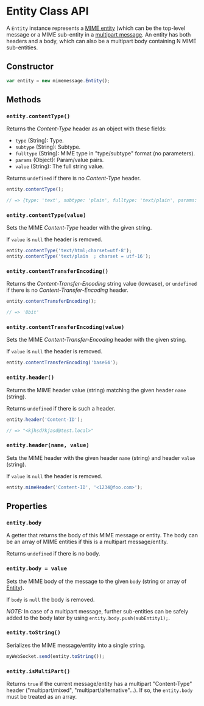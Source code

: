 # Entity Class API

A `Entity` instance represents a [MIME entity](https://tools.ietf.org/html/rfc2045) (which can be the top-level message or a MIME sub-entity in a [multipart message]((https://tools.ietf.org/html/rfc2046)). An entity has both headers and a body, which can also be a multipart body containing N MIME sub-entities.


## Constructor

```javascript
var entity = new mimemessage.Entity();
```


## Methods


### `entity.contentType()`

Returns the *Content-Type* header as an object with these fields:

* `type` (String): Type.
* `subtype` (String): Subtype.
* `fulltype` (String): MIME type in "type/subtype" format (no parameters).
* `params` (Object): Param/value pairs.
* `value` (String): The full string value.

Returns `undefined` if there is no *Content-Type* header.

```javascript
entity.contentType();

// => {type: 'text', subtype: 'plain', fulltype: 'text/plain', params: {charset: 'utf-16'}, value: 'text/plain;charset:utf-16'}
```


### `entity.contentType(value)`

Sets the MIME *Content-Type* header with the given string.

If `value` is `null` the header is removed.

```javascript
entity.contentType('text/html;charset=utf-8');
entity.contentType('text/plain  ; charset = utf-16');
```


### `entity.contentTransferEncoding()`

Returns the *Content-Transfer-Encoding* string value (lowcase), or `undefined` if there is no *Content-Transfer-Encoding* header.

```javascript
entity.contentTransferEncoding();

// => '8bit'
```


### `entity.contentTransferEncoding(value)`

Sets the MIME *Content-Transfer-Encoding* header with the given string.

If `value` is `null` the header is removed.

```javascript
entity.contentTransferEncoding('base64');
```


### `entity.header()`

Returns the MIME header value (string) matching the given header `name` (string).

Returns `undefined` if there is such a header.

```javascript
entity.header('Content-ID');

// => "<kjhsd7kjasd@test.local>"
```


### `entity.header(name, value)`

Sets the MIME header with the given header `name` (string) and header `value` (string).

If `value` is `null` the header is removed.

```javascript
entity.mimeHeader('Content-ID', '<1234@foo.com>');
```


## Properties


### `entity.body`

A getter that returns the body of this MIME message or entity. The body can be an array of MIME entities if this is a multipart message/entity.

Returns `undefined` if there is no body.


### `entity.body = value`

Sets the MIME body of the message to the given `body` (string or array of [Entity](Entity.md)).

If `body` is `null` the body is removed.

*NOTE:* In case of a multipart message, further sub-entities can be safely added to the body later by using `entity.body.push(subEntity1);`.


### `entity.toString()`

Serializes the MIME message/entity into a single string.

```javascript
myWebSocket.send(entity.toString());
```


### `entity.isMultiPart()`

Returns `true` if the current message/entity has a multipart "Content-Type" header ("multipart/mixed", "multipart/alternative"...). If so, the `entity.body` must be treated as an array.
